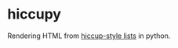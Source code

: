 # hiccupy

Rendering HTML from [hiccup-style lists](https://github.com/weavejester/hiccup) in python.